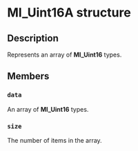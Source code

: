 # MI_Uint16A structure

## Description

Represents an array of **MI_Uint16** types.

## Members

### `data`

An array of **MI_Uint16** types.

### `size`

The number of items in the array.